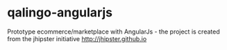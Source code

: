 qalingo-angularjs
=================

Prototype ecommerce/marketplace with AngularJs - the project is created from the jhipster initiative http://jhipster.github.io
